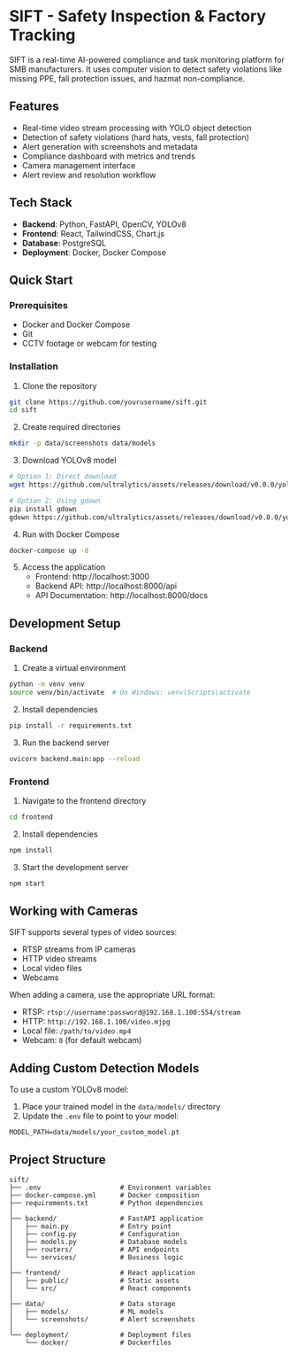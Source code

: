 # SIFT - Safety Inspection & Factory Tracking

SIFT is a real-time AI-powered compliance and task monitoring platform for SMB manufacturers. It uses computer vision to detect safety violations like missing PPE, fall protection issues, and hazmat non-compliance.

## Features

- Real-time video stream processing with YOLO object detection
- Detection of safety violations (hard hats, vests, fall protection)
- Alert generation with screenshots and metadata
- Compliance dashboard with metrics and trends
- Camera management interface
- Alert review and resolution workflow

## Tech Stack

- **Backend**: Python, FastAPI, OpenCV, YOLOv8
- **Frontend**: React, TailwindCSS, Chart.js
- **Database**: PostgreSQL
- **Deployment**: Docker, Docker Compose

## Quick Start

### Prerequisites

- Docker and Docker Compose
- Git
- CCTV footage or webcam for testing

### Installation

1. Clone the repository

```bash
git clone https://github.com/yourusername/sift.git
cd sift
```

2. Create required directories

```bash
mkdir -p data/screenshots data/models
```

3. Download YOLOv8 model

```bash
# Option 1: Direct download
wget https://github.com/ultralytics/assets/releases/download/v0.0.0/yolov8s.pt -P data/models/

# Option 2: Using gdown
pip install gdown
gdown https://github.com/ultralytics/assets/releases/download/v0.0.0/yolov8s.pt -O data/models/yolov8s.pt
```

4. Run with Docker Compose

```bash
docker-compose up -d
```

5. Access the application
   - Frontend: http://localhost:3000
   - Backend API: http://localhost:8000/api
   - API Documentation: http://localhost:8000/docs

## Development Setup

### Backend

1. Create a virtual environment

```bash
python -m venv venv
source venv/bin/activate  # On Windows: venv\Scripts\activate
```

2. Install dependencies

```bash
pip install -r requirements.txt
```

3. Run the backend server

```bash
uvicorn backend.main:app --reload
```

### Frontend

1. Navigate to the frontend directory

```bash
cd frontend
```

2. Install dependencies

```bash
npm install
```

3. Start the development server

```bash
npm start
```

## Working with Cameras

SIFT supports several types of video sources:

- RTSP streams from IP cameras
- HTTP video streams
- Local video files
- Webcams

When adding a camera, use the appropriate URL format:

- RTSP: `rtsp://username:password@192.168.1.100:554/stream`
- HTTP: `http://192.168.1.100/video.mjpg`
- Local file: `/path/to/video.mp4`
- Webcam: `0` (for default webcam)

## Adding Custom Detection Models

To use a custom YOLOv8 model:

1. Place your trained model in the `data/models/` directory
2. Update the `.env` file to point to your model:

```
MODEL_PATH=data/models/your_custom_model.pt
```

## Project Structure

```
sift/
├── .env                    # Environment variables
├── docker-compose.yml      # Docker composition
├── requirements.txt        # Python dependencies
│
├── backend/                # FastAPI application
│   ├── main.py             # Entry point
│   ├── config.py           # Configuration
│   ├── models.py           # Database models
│   ├── routers/            # API endpoints
│   └── services/           # Business logic
│
├── frontend/               # React application
│   ├── public/             # Static assets
│   └── src/                # React components
│
├── data/                   # Data storage
│   ├── models/             # ML models
│   └── screenshots/        # Alert screenshots
│
└── deployment/             # Deployment files
    └── docker/             # Dockerfiles
```
